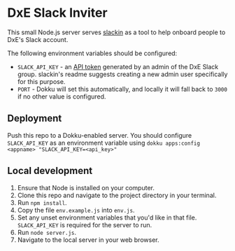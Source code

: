 DxE Slack Inviter
=================

This small Node.js server serves [slackin](https://github.com/rauchg/slackin/) as a tool to help onboard people to DxE's Slack account.

The following environment variables should be configured:
* `SLACK_API_KEY` - an [API token](https://api.slack.com/web) generated by an admin of the DxE Slack group. slackin's readme suggests creating a new admin user specifically for this purpose.
* `PORT` - Dokku will set this automatically, and locally it will fall back to `3000` if no other value is configured.

Deployment
----------

Push this repo to a Dokku-enabled server. You should configure `SLACK_API_KEY` as an environment variable using `dokku apps:config <appname> "SLACK_API_KEY=<api_key>"`


Local development
-----------------

1. Ensure that Node is installed on your computer.
2. Clone this repo and navigate to the project directory in your terminal.
3. Run `npm install`.
4. Copy the file `env.example.js` into `env.js`.
5. Set any unset environment variables that you'd like in that file. `SLACK_API_KEY` is required for the server to run.
6. Run `node server.js`.
7. Navigate to the local server in your web browser.
